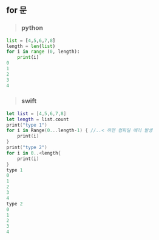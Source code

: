 ## for 문 
> ### python
```python
list = [4,5,6,7,8]
length = len(list)
for i in range (0, length): 
    print(i)   
0
1
2
3
4
```
> ### swift
```swift
let list = [4,5,6,7,8]
let length = list.count
print("type 1")
for i in Range(0...length-1) { //..< 하면 컴파일 에러 발생 
    print(i)
}
print("type 2")
for i in 0..<length{
    print(i)
}
type 1
0
1
2
3
4
type 2
0
1
2
3
4
```
